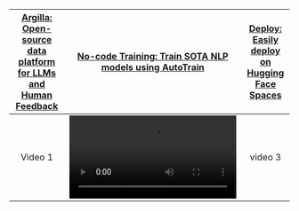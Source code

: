 |[Argilla: Open-source data platform for LLMs and Human Feedback](https://github.com/argilla-io/argilla)|[No-code Training: Train SOTA NLP models using AutoTrain](https://www.argilla.io/blog/argilla-meets-autotrain)|[Deploy: Easily deploy on Hugging Face Spaces](https://huggingface.co/new-space?template=argilla/argilla-template-space)|
| :-------------------------------------------------------------------------------------------------------------------------------------------------: | :-------------------------------------------------------------------------------------------------------------------------------------------------: | :-------------------------------------------------------------------------------------------------------------------------------------------------: |
| Video 1 | <video src="https://user-images.githubusercontent.com/1107111/223220683-fbfa63da-367c-4cfa-bda5-66f47413b6b0.mp4" width="300"/> | video 3 |
